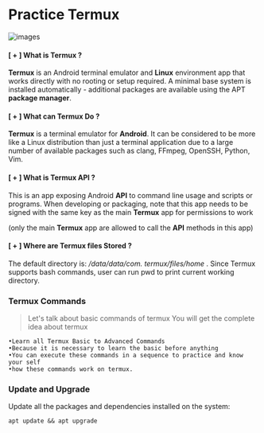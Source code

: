 #    Practice Termux 
![images](https://user-images.githubusercontent.com/66746496/88087571-90a38f00-cba2-11ea-81d0-8741b47742b5.png)

#### [ + ] What is Termux ?

**Termux** is an Android terminal 
emulator and **Linux** environment app 
that works directly with 
no rooting or setup required. 
A minimal base system is installed 
automatically - additional packages 
are available using the APT **package manager**. 

#### [ + ] What can Termux Do ?

**Termux** is a terminal emulator for **Android**. 
It can be considered to be more like a Linux 
distribution than just a terminal application 
due to a large number of available packages 
such as clang, FFmpeg, OpenSSH, Python, Vim.

#### [ + ] What is Termux API ?

This is an app exposing Android **API**
to command line usage and scripts or programs. 
When developing or packaging, 
note that this app needs to be signed 
with the same key as the main **Termux** app 
for permissions to work 

(only the main **Termux** app are 
allowed to call the **API** methods in this app)

#### [ + ] Where are Termux files Stored ?

The default directory is: */data/data/com. termux/files/home* .
Since Termux supports bash commands, 
user can run pwd to print current working directory.

### Termux Commands

> Let's talk about basic commands of termux
> You will get the complete idea about termux

```
•Learn all Termux Basic to Advanced Commands
•Because it is necessary to learn the basic before anything
•You can execute these commands in a sequence to practice and know your self 
•how these commands work on termux.
```

### Update and Upgrade

Update all the packages and dependencies installed on the system:
```
apt update && apt upgrade
```

